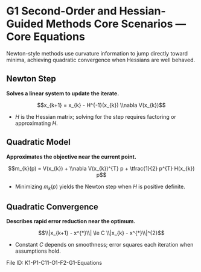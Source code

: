 # G1 Second-Order and Hessian-Guided Methods Core Scenarios — Core Equations

Newton-style methods use curvature information to jump directly toward minima, achieving quadratic convergence when Hessians are well behaved.

## Newton Step
**Solves a linear system to update the iterate.**

$$x_{k+1} = x_{k} - H^{-1}(x_{k}) \\nabla V(x_{k})$$

- $H$ is the Hessian matrix; solving for the step requires factoring or approximating $H$.
## Quadratic Model
**Approximates the objective near the current point.**

$$m_{k}(p) = V(x_{k}) + \\nabla V(x_{k})^{T} p + \tfrac{1}{2} p^{T} H(x_{k}) p$$

- Minimizing $m_{k}(p)$ yields the Newton step when $H$ is positive definite.
## Quadratic Convergence
**Describes rapid error reduction near the optimum.**

$$\\|x_{k+1} - x^{*}\\| \le C \\|x_{k} - x^{*}\\|^{2}$$

- Constant $C$ depends on smoothness; error squares each iteration when assumptions hold.

File ID: K1-P1-C11-O1-F2-G1-Equations
